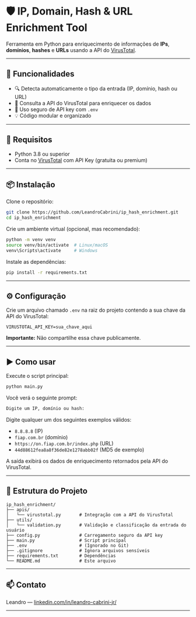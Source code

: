 
# 🛡️ IP, Domain, Hash & URL Enrichment Tool

Ferramenta em Python para enriquecimento de informações de **IPs**, **domínios**, **hashes** e **URLs** usando a API do [VirusTotal](https://www.virustotal.com/).

---

## 🚀 Funcionalidades

- 🔍 Detecta automaticamente o tipo da entrada (IP, domínio, hash ou URL)  
- 📡 Consulta a API do VirusTotal para enriquecer os dados  
- 🔐 Uso seguro de API key com `.env`  
- 💡 Código modular e organizado  

---

## 🧰 Requisitos

- Python 3.8 ou superior  
- Conta no [VirusTotal](https://virustotal.com/) com API Key (gratuita ou premium)  

---

## 📦 Instalação

Clone o repositório:

```bash
git clone https://github.com/LeandroCabrini/ip_hash_enrichment.git
cd ip_hash_enrichment
```

Crie um ambiente virtual (opcional, mas recomendado):

```bash
python -m venv venv
source venv/bin/activate  # Linux/macOS
venv\Scripts\activate     # Windows
```

Instale as dependências:

```bash
pip install -r requirements.txt
```

---

## ⚙️ Configuração

Crie um arquivo chamado `.env` na raiz do projeto contendo a sua chave da API do VirusTotal:

```env
VIRUSTOTAL_API_KEY=sua_chave_aqui
```

**Importante:** Não compartilhe essa chave publicamente.

---

## ▶️ Como usar

Execute o script principal:

```bash
python main.py
```

Você verá o seguinte prompt:

```bash
Digite um IP, domínio ou hash: 
```

Digite qualquer um dos seguintes exemplos válidos:

- `8.8.8.8` (IP)  
- `fiap.com.br` (domínio)  
- `https://on.fiap.com.br/index.php` (URL)  
- `44d88612fea8a8f36de82e1278abb02f` (MD5 de exemplo)  

A saída exibirá os dados de enriquecimento retornados pela API do VirusTotal.

---

## 📂 Estrutura do Projeto

```plaintext
ip_hash_enrichment/
├── apis/
│   └── virustotal.py       # Integração com a API do VirusTotal
├── utils/
│   └── validation.py       # Validação e classificação da entrada do usuário
├── config.py               # Carregamento seguro da API key
├── main.py                 # Script principal
├── .env                    # (Ignorado no Git)
├── .gitignore              # Ignora arquivos sensíveis
├── requirements.txt        # Dependências
└── README.md               # Este arquivo
```

---

## 📫 Contato

Leandro — [linkedin.com/in/leandro-cabrini-jr/](https://linkedin.com/in/leandro-cabrini-jr/)

---
